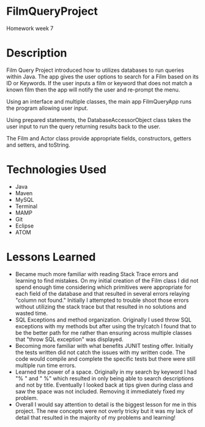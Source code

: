 # FilmQueryProject
Homework week 7

# Description
Film Query Project introduced how to utilizes databases to run queries within Java. The app gives the user options to search for a Film based on its ID or Keywords. If the user inputs a film or keyword that does not match a known film then the app will notify the user and re-prompt the menu.

Using an interface and multiple classes, the main app FilmQueryApp runs the program allowing user input.

Using prepared statements, the DatabaseAccessorObject class takes the user input to run the query returning results back to the user.

The Film and Actor class provide appropriate fields, constructors, getters and setters, and toString.

# Technologies Used
- Java
- Maven
- MySQL
- Terminal
- MAMP
- Git
- Eclipse
- ATOM

# Lessons Learned
- Became much more familiar with reading Stack Trace errors and learning to find mistakes. On my initial creation of the Film class I did not spend enough time considering which primitives were appropriate for each field of the database and that resulted in several errors relaying "column not found." Initially I attempted to trouble shoot those errors without utilizing the stack trace but that resulted in no solutions and wasted time.
- SQL Exceptions and method organization. Originally I used throw SQL exceptions with my methods but after using the try/catch I found that to be the better path for me rather than ensuring across multiple classes that "throw SQL exception" was displayed.
- Becoming more familiar with what benefits JUNIT testing offer. Initially the tests written did not catch the issues with my written code. The code would compile and complete the specific tests but there were still multiple run time errors.
- Learned the power of a space. Originally in my search by keyword I had "% " and " %" which resulted in only being able to search descriptions and not by title. Eventually I looked back at tips given during class and saw the space was not included. Removing it immediately fixed my problem.
- Overall I would say attention to detail is the biggest lesson for me in this project. The new concepts were not overly tricky but it was my lack of detail that resulted in the majority of my problems and learning! 
